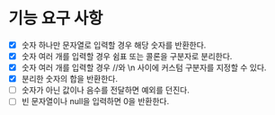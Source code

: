 # 기능 요구 사항

- [x] 숫자 하나만 문자열로 입력할 경우 해당 숫자를 반환한다.
- [x] 숫자 여러 개를 입력할 경우 쉼표 또는 콜론을 구분자로 분리한다.
- [x] 숫자 여러 개를 입력할 경우 //와 \n 사이에 커스텀 구분자를 지정할 수 있다.
- [x] 분리한 숫자의 합을 반환한다.
- [ ] 숫자가 아닌 값이나 음수를 전달하면 예외를 던진다.
- [ ] 빈 문자열이나 null을 입력하면 0을 반환한다.